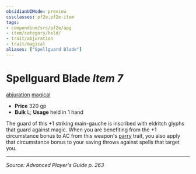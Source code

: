 ```yaml
---
obsidianUIMode: preview
cssclasses: pf2e,pf2e-item
tags:
- compendium/src/pf2e/apg
- item/category/held/
- trait/abjuration
- trait/magical
aliases: ["Spellguard Blade"]
---
```

# Spellguard Blade *Item 7*  
[abjuration](rules/traits/abjuration.md "Abjuration School Trait")  [magical](rules/traits/magical.md "Magical Item Trait")  

- **Price** 320 gp
- **Bulk** L; **Usage** held in 1 hand

The guard of this +1 striking main-gauche is inscribed with eldritch glyphs that guard against magic. When you are benefiting from the +1 circumstance bonus to AC from this weapon's [parry](rules/traits/parry.md "Parry Weapon Trait") trait, you also apply that circumstance bonus to your saving throws against spells that target you.


---
*Source: Advanced Player's Guide p. 263*